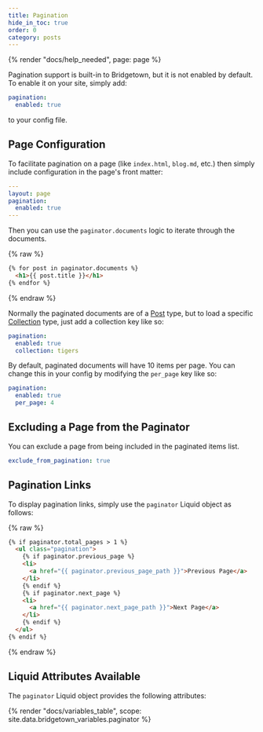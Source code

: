 ```yaml
---
title: Pagination
hide_in_toc: true
order: 0
category: posts
---
```


{% render "docs/help_needed", page: page %}

Pagination support is built-in to Bridgetown, but it is not enabled by default. To enable it on your site, simply add:

```yml
pagination:
  enabled: true
```

to your config file.

## Page Configuration

To facilitate pagination on a page (like `index.html`, `blog.md`, etc.) then simply include configuration in the page's front matter:

``` yml
---
layout: page
pagination:
  enabled: true
---
```

Then you can use the `paginator.documents` logic to iterate through the documents.

{% raw %}
``` html
{% for post in paginator.documents %}
  <h1>{{ post.title }}</h1>
{% endfor %}
```
{% endraw %}

Normally the paginated documents are of a [Post](/docs/posts/) type, but to load a specific [Collection](/docs/collections/) type, just add a collection key like so:

```yml
pagination:
  enabled: true
  collection: tigers
```

By default, paginated documents will have 10 items per page. You can change this in your config by modifying the `per_page` key like so:

```yml
pagination:
  enabled: true
  per_page: 4
```

## Excluding a Page from the Paginator

You can exclude a page from being included in the paginated items list.

```yml
exclude_from_pagination: true
```

## Pagination Links

To display pagination links, simply use the `paginator` Liquid object as follows:

{% raw %}
``` html
{% if paginator.total_pages > 1 %}
  <ul class="pagination">
    {% if paginator.previous_page %}
    <li>
      <a href="{{ paginator.previous_page_path }}">Previous Page</a>
    </li>
    {% endif %}
    {% if paginator.next_page %}
    <li>
      <a href="{{ paginator.next_page_path }}">Next Page</a>
    </li>
    {% endif %}
  </ul>
{% endif %}
```
{% endraw %}

## Liquid Attributes Available

The `paginator` Liquid object provides the following attributes:

{% render "docs/variables_table", scope: site.data.bridgetown_variables.paginator %}
